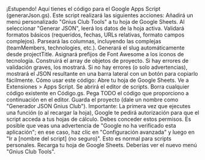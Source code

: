 ¡Estupendo! Aquí tienes el código para el Google Apps Script (generarJson.gs).
Este script realizará las siguientes acciones:
Añadirá un menú personalizado "Gnius Club Tools" a tu hoja de Google Sheets.
Al seleccionar "Generar JSON", leerá los datos de la hoja activa.
Validará formatos básicos (requeridos, fechas, URLs relativas, formato campos complejos).
Parseará las columnas, incluyendo las complejas (teamMembers, technologies, etc.).
Generará el slug automáticamente desde projectTitle.
Asignará prefijos de Font Awesome a los iconos de tecnología.
Construirá el array de objetos de proyecto.
Si hay errores de validación graves, los mostrará.
Si no hay errores (o solo advertencias), mostrará el JSON resultante en una barra lateral con un botón para copiarlo fácilmente.
Cómo usar este código:
Abre tu hoja de Google Sheets.
Ve a Extensiones > Apps Script.
Se abrirá el editor de scripts. Borra cualquier código existente en Código.gs.
Pega TODO el código que proporciono a continuación en el editor.
Guarda el proyecto (dale un nombre como "Generador JSON Gnius Club").
Importante: La primera vez que ejecutes una función (o al recargar la hoja), Google te pedirá autorización para que el script acceda a tus hojas de cálculo. Debes conceder estos permisos. Es posible que veas una advertencia de "Google no ha verificado esta aplicación"; en ese caso, haz clic en "Configuración avanzada" y luego en "Ir a [nombre del script] (no seguro)". Esto es normal para scripts personales.
Recarga tu hoja de Google Sheets. Deberías ver el nuevo menú "Gnius Club Tools".